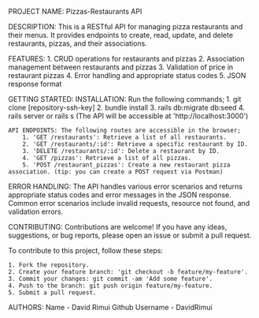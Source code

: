 PROJECT NAME: Pizzas-Restaurants API

DESCRIPTION: This is a RESTful API for managing pizza restaurants and their menus. It provides endpoints to create, read, update, and delete restaurants, pizzas, and their associations.

FEATURES: 
    1. CRUD operations for restaurants and pizzas
    2. Association management between restaurants and pizzas
    3. Validation of price in restaurant pizzas
    4. Error handling and appropriate status codes
    5. JSON response format

GETTING STARTED:
    INSTALLATION: Run the following commands;
        1. git clone [repository-ssh-key]
        2. bundle install
        3. rails db:migrate db:seed
        4. rails server or rails s (The API will be accessible at 'http://localhost:3000')

    API ENDPOINTS: The following routes are accessible in the browser;
        1. 'GET /restaurants': Retrieve a list of all restaurants.
        2. 'GET /restaurants/:id': Retrieve a specific restaurant by ID.
        3. 'DELETE /restaurants/:id': Delete a restaurant by ID.
        4. 'GET /pizzas': Retrieve a list of all pizzas.
        5. 'POST /restaurant_pizzas': Create a new restaurant pizza association. (tip: you can create a POST request via Postman)
    
ERROR HANDLING:
    The API handles various error scenarios and returns appropriate status codes and error messages in the JSON response. Common error scenarios include invalid requests, resource not found, and validation errors.

CONTRIBUTING:
Contributions are welcome! If you have any ideas, suggestions, or bug reports, please open an issue or submit a pull request.

To contribute to this project, follow these steps:

    1. Fork the repository.
    2. Create your feature branch: 'git checkout -b feature/my-feature'.
    3. Commit your changes: git commit -am 'Add some feature'.
    4. Push to the branch: git push origin feature/my-feature.
    5. Submit a pull request.

AUTHORS:
    Name - David Rimui
    Github Username - DavidRimui
